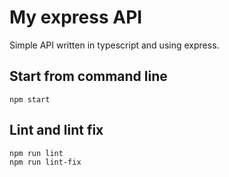 # My express API
Simple API written in typescript and using express.

## Start from command line
```
npm start
```

## Lint and lint fix
```
npm run lint
npm run lint-fix
```